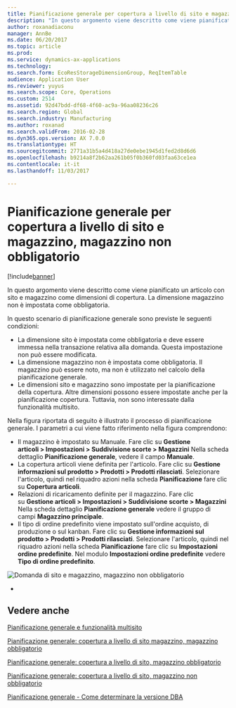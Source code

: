 ```yaml
---
title: Pianificazione generale per copertura a livello di sito e magazzino, magazzino non obbligatorio
description: "In questo argomento viene descritto come viene pianificato un articolo con sito e magazzino come dimensioni di copertura. La dimensione magazzino non è impostata come obbligatoria."
author: roxanadiaconu
manager: AnnBe
ms.date: 06/20/2017
ms.topic: article
ms.prod: 
ms.service: dynamics-ax-applications
ms.technology: 
ms.search.form: EcoResStorageDimensionGroup, ReqItemTable
audience: Application User
ms.reviewer: yuyus
ms.search.scope: Core, Operations
ms.custom: 2514
ms.assetid: 92d47bdd-df68-4f60-ac9a-96aa08236c26
ms.search.region: Global
ms.search.industry: Manufacturing
ms.author: roxanad
ms.search.validFrom: 2016-02-28
ms.dyn365.ops.version: AX 7.0.0
ms.translationtype: HT
ms.sourcegitcommit: 2771a31b5a4d418a27de0ebe1945d1fed2d8d6d6
ms.openlocfilehash: b9214a8f2b62aa261b05f0b360fd03faa63ce1ea
ms.contentlocale: it-it
ms.lasthandoff: 11/03/2017

---
```


# <a name="master-planning-for-site-and-warehouse-coverage-warehouse-not-mandatory"></a>Pianificazione generale per copertura a livello di sito e magazzino, magazzino non obbligatorio

[!include[banner](../includes/banner.md)]


In questo argomento viene descritto come viene pianificato un articolo con sito e magazzino come dimensioni di copertura. La dimensione magazzino non è impostata come obbligatoria.

In questo scenario di pianificazione generale sono previste le seguenti condizioni:

-   La dimensione sito è impostata come obbligatoria e deve essere immessa nella transazione relativa alla domanda. Questa impostazione non può essere modificata.
-   La dimensione magazzino non è impostata come obbligatoria. Il magazzino può essere noto, ma non è utilizzato nel calcolo della pianificazione generale.
-   Le dimensioni sito e magazzino sono impostate per la pianificazione della copertura. Altre dimensioni possono essere impostate anche per la pianificazione copertura. Tuttavia, non sono interessate dalla funzionalità multisito.

Nella figura riportata di seguito è illustrato il processo di pianificazione generale. I parametri a cui viene fatto riferimento nella figura comprendono:
-   Il magazzino è impostato su Manuale. Fare clic su **Gestione articoli &gt; Impostazioni &gt; Suddivisione scorte &gt; Magazzini** Nella scheda dettaglio **Pianificazione generale**, vedere il campo **Manuale**.
-   La copertura articoli viene definita per l'articolo. Fare clic su **Gestione informazioni sul prodotto &gt; Prodotti &gt; Prodotti rilasciati**. Selezionare l'articolo, quindi nel riquadro azioni nella scheda **Pianificazione** fare clic su **Copertura articoli**.
-   Relazioni di ricaricamento definite per il magazzino. Fare clic su **Gestione articoli &gt; Impostazioni &gt; Suddivisione scorte &gt; Magazzini** Nella scheda dettaglio **Pianificazione generale** vedere il gruppo di campi **Magazzino principale**.
-   Il tipo di ordine predefinito viene impostato sull'ordine acquisto, di produzione o sul kanban. Fare clic su **Gestione informazioni sul prodotto &gt; Prodotti &gt; Prodotti rilasciati**. Selezionare l'articolo, quindi nel riquadro azioni nella scheda **Pianificazione** fare clic su **Impostazioni ordine predefinite**. Nel modulo **Impostazioni ordine predefinite** vedere **Tipo di ordine predefinito**.

![Domanda di sito e magazzino, magazzino non obbligatorio](./media/multisitedemandexplosionscenarioforsiteandwarehousecoveragewarehousenotmandatory.jpg)

 
-



<a name="see-also"></a>Vedere anche
--------

[Pianificazione generale e funzionalità multisito](master-plan-multisite-functionality.md)

[Pianificazione generale: copertura a livello di sito magazzino, magazzino obbligatorio](master-plan-site-warehouse-coverage-warehouse-mandatory.md)

[Pianificazione generale: copertura a livello di sito, magazzino obbligatorio](master-plan-site-coverage-warehouse-mandatory.md)

[Pianificazione generale: copertura a livello di sito, magazzino non obbligatorio](master-plan-site-coverage-warehouse-not-mandatory.md)

[Pianificazione generale - Come determinare la versione DBA](master-plan-bom-version-determined.md)




